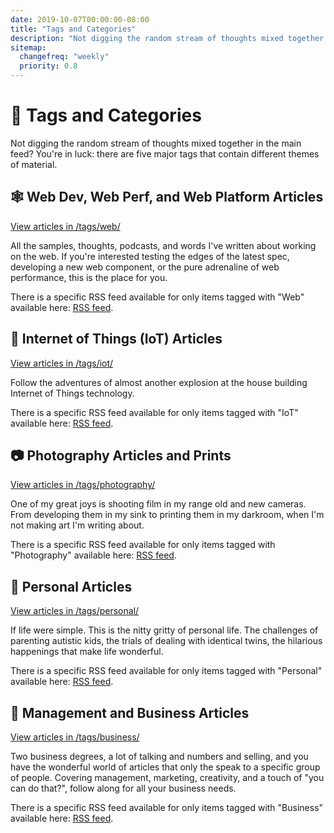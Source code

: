 ```yaml
---
date: 2019-10-07T00:00:00-08:00
title: "Tags and Categories"
description: "Not digging the random stream of thoughts mixed together in the main feed? You're in luck: there are five major tags that contain different themes of material."
sitemap:
  changefreq: "weekly"
  priority: 0.8
---
```


# 📰 Tags and Categories

Not digging the random stream of thoughts mixed together in the main feed? You're in luck: there are five major tags that contain different themes of material.

## 🕸️ Web Dev, Web Perf, and Web Platform Articles

<a href="/tags/web/">View articles in /tags/web/</a>

All the samples, thoughts, podcasts, and words I've written about working on the web. If you're interested testing the edges of the latest spec, developing a new web component, or the pure adrenaline of web performance, this is the place for you.

There is a specific RSS feed available for only items tagged with "Web" available here: <a href="/data/tags/web/index.xml" target="_blank">RSS feed</a>.

## 🥽 Internet of Things (IoT) Articles

<a href="/tags/iot/">View articles in /tags/iot/</a>

Follow the adventures of almost another explosion at the house building Internet of Things technology.

There is a specific RSS feed available for only items tagged with "IoT" available here: <a href="/data/tags/iot/index.xml" target="_blank">RSS feed</a>.
## 📷 Photography Articles and Prints

<a href="/tags/photography/">View articles in /tags/photography/</a>

One of my great joys is shooting film in my range old and new cameras. From developing them in my sink to printing them in my darkroom, when I'm not making art I'm writing about.

There is a specific RSS feed available for only items tagged with "Photography" available here: <a href="/data/tags/photography/index.xml" target="_blank">RSS feed</a>.

## 👨 Personal Articles

<a href="/tags/personal/">View articles in /tags/personal/</a>

If life were simple. This is the nitty gritty of personal life. The challenges of parenting autistic kids, the trials of dealing with identical twins, the hilarious happenings that make life wonderful.

There is a specific RSS feed available for only items tagged with "Personal" available here: <a href="/data/tags/personal/index.xml" target="_blank">RSS feed</a>.

## 👔 Management and Business Articles

<a href="/tags/business/">View articles in /tags/business/</a>

Two business degrees, a lot of talking and numbers and selling, and you have the wonderful world of articles that only the speak to a specific group of people. Covering management, marketing, creativity, and a touch of "you can do that?", follow along for all your business needs.

There is a specific RSS feed available for only items tagged with "Business" available here: <a href="/data/tags/business/index.xml" target="_blank">RSS feed</a>.